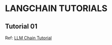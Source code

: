 # LANGCHAIN TUTORIALS

## Tutorial 01

Ref: [LLM Chain Tutorial](https://js.langchain.com/v0.2/docs/tutorials/llm_chain)
